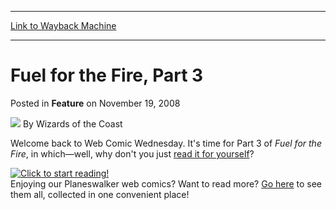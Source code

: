 
---
[Link to Wayback Machine](https://web.archive.org/web/20220127100253/https://magic.wizards.com/en/articles/archive/feature/fuel-fire-part-3-2008-11-19)

[_metadata_:author]:- "Wizards of the Coast"
[_metadata_:description]:- "Welcome back to Web Comic Wednesday. It's time for Part 3 of Fuel for the Fire, in which—well, why don't you just read it for yourself?Enjoying our Planeswalker web comics? Want to read more? Go here to see them all, collected in one convenient place!"
[_metadata_:generator]:- "Drupal 7 (http://drupal.org)"
[_metadata_:node]:- "680596"
[_metadata_:publish_date]:- "2008-11-19"
[_metadata_:source]:- "div-main-content"
[_metadata_:title]:- "Fuel for the Fire, Part 3"
[_metadata_:wayback_capture_timestamp]:- "2022-01-27 10:02:53"
[_metadata_:wayback_raw_url]:- "https://web.archive.org/web/20220127100253id_/https://magic.wizards.com/en/articles/archive/feature/fuel-fire-part-3-2008-11-19"
[_metadata_:wayback_url]:- "https://magic.wizards.com/en/articles/archive/feature/fuel-fire-part-3-2008-11-19"
---


Fuel for the Fire, Part 3
=========================



 Posted in **Feature**
 on November 19, 2008 






![](https://media.magic.wizards.com/styles/auth_small/public/images/person/wizards_author.jpg)
By Wizards of the Coast











Welcome back to Web Comic Wednesday. It's time for Part 3 of *Fuel for the Fire*, in which—well, why don't you just [read it for yourself](/en/node/626866)?

[![Click to start reading!](https://media.magic.wizards.com/image_legacy_migration/mtg/images/daily/features/13b_thumb.jpg)](/en/node/626866)  
Enjoying our Planeswalker web comics? Want to read more? [Go here](/en/node/638086) to see them all, collected in one convenient place!







